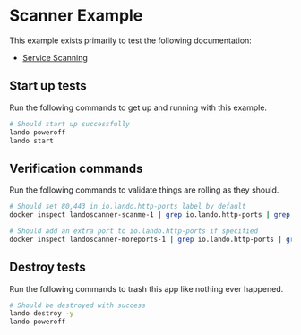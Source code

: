 Scanner Example
===============

This example exists primarily to test the following documentation:

* [Service Scanning](http://docs.devwithlando.io/config/services.html#build-steps)

Start up tests
--------------

Run the following commands to get up and running with this example.

```bash
# Should start up successfully
lando poweroff
lando start
```

Verification commands
---------------------

Run the following commands to validate things are rolling as they should.

```bash
# Should set 80,443 in io.lando.http-ports label by default
docker inspect landoscanner-scanme-1 | grep io.lando.http-ports | grep "80,443"

# Should add an extra port to io.lando.http-ports if specified
docker inspect landoscanner-moreports-1 | grep io.lando.http-ports | grep "80,443,8888"
```

Destroy tests
-------------

Run the following commands to trash this app like nothing ever happened.

```bash
# Should be destroyed with success
lando destroy -y
lando poweroff
```
